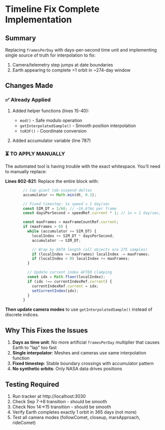 # Timeline Fix Complete Implementation

## Summary

Replacing `framesPerDay` with days-per-second time unit and implementing single source of truth for interpolation to fix:
1. Camera/telemetry step jumps at date boundaries
2. Earth appearing to complete >1 orbit in ~274-day window

## Changes Made

### ✅ Already Applied
1. Added helper functions (lines 15-40):
   - `mod()` - Safe modulo operation
   - `getInterpolatedSample()` - Smooth position interpolation
   - `toR3F()` - Coordinate conversion

2. Added accumulator variable (line 787)

### ⏳ TO APPLY MANUALLY

The automated tool is having trouble with the exact whitespace. You'll need to manually replace:

**Lines 802-821**: Replace the entire block with:

```typescript
        // Cap giant tab-suspend deltas
        accumulator += Math.min(dt, 0.1);

        // Fixed timestep: 1x speed = 1 day/sec
        const SIM_DT = 1/60; // ~16.67ms per frame
        const daysPerSecond = speedRef.current * 1; // 1x = 1 day/sec, 10x = 10 days/sec

        const maxFrames = maxFrameCountRef.current;
        if (maxFrames > 0) {
          while (accumulator >= SIM_DT) {
            localIndex += SIM_DT * daysPerSecond;
            accumulator -= SIM_DT;

            // Wrap by DATA length (all objects are 275 samples)
            if (localIndex >= maxFrames) localIndex -= maxFrames;
            if (localIndex < 0) localIndex += maxFrames;
          }

          // Update current index AFTER clamping
          const idx = Math.floor(localIndex);
          if (idx !== currentIndexRef.current) {
            currentIndexRef.current = idx;
            setCurrentIndex(idx);
          }
        }
```

**Then update camera modes** to use `getInterpolatedSample()` instead of discrete indices.

## Why This Fixes the Issues

1. **Days as time unit**: No more artificial `framesPerDay` multiplier that causes Earth to "lap" too fast
2. **Single interpolator**: Meshes and cameras use same interpolation function
3. **Fixed timestep**: Stable boundary crossings with accumulator pattern
4. **No synthetic orbits**: Only NASA data drives positions

## Testing Required

1. Run tracker at http://localhost:3030
2. Check Sep 7→8 transition - should be smooth
3. Check Nov 14→15 transition - should be smooth  
4. Verify Earth completes exactly 1 orbit in 365 days (not more)
5. Test all camera modes (followComet, closeup, marsApproach, rideComet)

